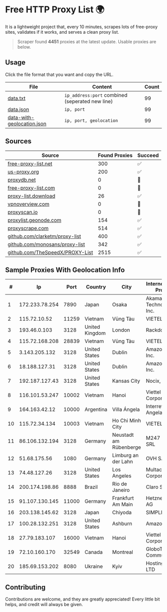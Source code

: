 
# Free HTTP Proxy List 🌍

It is a lightweight project that, every 10 minutes, scrapes lots of free-proxy sites, validates if it works, and serves a clean proxy list.


> Scraper found **4451** proxies at the latest update. Usable proxies are below.

## Usage

Click the file format that you want and copy the URL.


|File|Content|Count|
|----|-------|-----|
|[data.txt](https://raw.githubusercontent.com/themiralay/Proxy-List-World/master/data.txt)|`ip_address:port` combined (seperated new line)|99|
|[data.json](https://raw.githubusercontent.com/themiralay/Proxy-List-World/master/data.json)|`ip, port`|99|
|[data-with-geolocation.json](https://raw.githubusercontent.com/themiralay/Proxy-List-World/master/data-with-geolocation.json)|`ip, port, geolocation`|99|

## Sources

|Source|Found Proxies|Succeed|
|------|-------------|-------|
|[free-proxy-list.net](https://free-proxy-list.net)|300|✅|
|[us-proxy.org](https://www.us-proxy.org)|200|✅|
|[proxydb.net](http://proxydb.net)|0|🚫|
|[free-proxy-list.com](https://free-proxy-list.com/?page=&port=&type%5B%5D=http&type%5B%5D=https&up_time=0&search=Search)|0|🚫|
|[proxy-list.download](https://www.proxy-list.download/HTTP)|26|✅|
|[vpnoverview.com](https://vpnoverview.com/privacy/anonymous-browsing/free-proxy-servers)|0|🚫|
|[proxyscan.io](https://www.proxyscan.io)|0|🚫|
|[proxylist.geonode.com](https://proxylist.geonode.com/api/proxy-list?limit=300&page=1&sort_by=lastChecked&sort_type=desc&protocols=http,https)|154|✅|
|[proxyscrape.com](https://api.proxyscrape.com/v2/?request=displayproxies&protocol=http&timeout=10000&country=all&ssl=all&anonymity=all)|514|✅|
|[github.com/clarketm/proxy-list](https://raw.githubusercontent.com/clarketm/proxy-list/master/proxy-list-raw.txt)|400|✅|
|[github.com/monosans/proxy-list](https://raw.githubusercontent.com/monosans/proxy-list/main/proxies/http.txt)|342|✅|
|[github.com/TheSpeedX/PROXY-List](https://raw.githubusercontent.com/TheSpeedX/PROXY-List/master/http.txt)|2515|✅|


## Sample Proxies With Geolocation Info

|#|Ip|Port|Country|City|Internet Service Provider|
|-|--|----|-------|----|-------------------------|
|1|172.233.78.254|7890|Japan|Osaka|Akamai Technologies, Inc.|
|2|115.72.10.52|11259|Vietnam|Vũng Tàu|VIETELmetro|
|3|193.46.0.103|3128|United Kingdom|London|Rackdog, LLC|
|4|115.72.168.208|28839|Vietnam|Vũng Tàu|VIETELmetro|
|5|3.143.205.132|3128|United States|Dublin|Amazon.com, Inc.|
|6|18.188.127.31|3128|United States|Dublin|Amazon.com, Inc.|
|7|192.187.127.43|3128|United States|Kansas City|Nocix, LLC|
|8|116.101.53.247|10002|Vietnam|Hanoi|Viettel Corporation|
|9|164.163.42.12|10000|Argentina|Villa Ángela|Interret Villa Angela SRL|
|10|115.72.34.134|10003|Vietnam|Ho Chi Minh City|VIETELmetro|
|11|86.106.132.194|3128|Germany|Neustadt am Rübenberge|M247 Europe SRL|
|12|51.68.175.56|1080|Germany|Limburg an der Lahn|OVH SAS|
|13|74.48.127.26|3128|United States|Los Angeles|Multacom Corporation|
|14|200.174.198.86|8888|Brazil|Rio de Janeiro|Claro S.A|
|15|91.107.130.145|11000|Germany|Frankfurt Am Main|Hetzner Online AG|
|16|203.138.145.62|3128|Japan|Chiyoda|SIMPLEIA|
|17|100.28.132.251|3128|United States|Ashburn|Amazon.com|
|18|27.79.183.107|16000|Vietnam|Hanoi|Viettel Corporation|
|19|72.10.160.170|32549|Canada|Montreal|GloboTech Communications|
|20|185.69.153.202|8080|Ukraine|Kyiv|Hosting Ukraine LTD|



## Contributing

Contributions are welcome, and they are greatly appreciated! Every
little bit helps, and credit will always be given.

